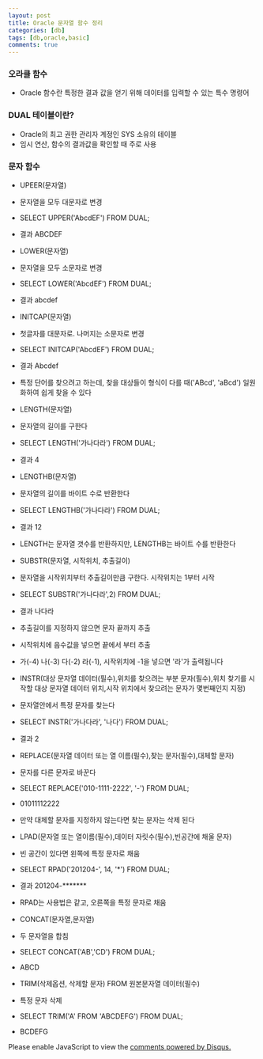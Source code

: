 ```yaml
---
layout: post
title: Oracle 문자열 함수 정리
categories: [db]
tags: [db,oracle,basic]
comments: true
---
```

### 오라클 함수
- Oracle 함수란 특정한 결과 값을 얻기 위해 데이터를 입력할 수 있는 특수 명령어

### DUAL 테이블이란?
- Oracle의 최고 권한 관리자 계정인 SYS 소유의 테이블
- 임시 연산, 함수의 결과값을 확인할 때 주로 사용

### 문자 함수
- UPEER(문자열)
- 문자열을 모두 대문자로 변경
- SELECT UPPER('AbcdEF') FROM DUAL;
- 결과 ABCDEF
- LOWER(문자열)
- 문자열을 모두 소문자로 변경
- SELECT LOWER('AbcdEF') FROM DUAL;
- 결과 abcdef
- INITCAP(문자열)
- 첫글자를 대문자로. 나머지는 소문자로 변경
- SELECT INITCAP('AbcdEF') FROM DUAL;
- 결과 Abcdef

- 특정 단어를 찾으려고 하는데, 찾을 대상들이 형식이 다를 때('ABcd', 'aBcd') 일원화하여 쉽게 찾을 수 있다
 
- LENGTH(문자열)
- 문자열의 길이를 구한다
- SELECT LENGTH('가나다라') FROM DUAL;
- 결과 4
- LENGTHB(문자열)
- 문자열의 길이를 바이트 수로 반환한다
- SELECT LENGTHB('가나다라') FROM DUAL;
- 결과 12
- LENGTH는 문자열 갯수를 반환하지만, LENGTHB는 바이트 수를 반환한다

- SUBSTR(문자열, 시작위치, 추출길이)
- 문자열을 시작위치부터 추출길이만큼 구한다. 시작위치는 1부터 시작
- SELECT SUBSTR('가나다라',2) FROM DUAL;
- 결과 나다라
- 추출길이를 지정하지 않으면 문자 끝까지 추출
- 시작위치에 음수값을 넣으면 끝에서 부터 추출
- 가(-4) 나(-3) 다(-2) 라(-1), 시작위치에 -1을 넣으면 '라'가 출력됩니다

- INSTR(대상 문자열 데이터(필수),위치를 찾으려는 부분 문자(필수),위치 찾기를 시작할 대상 문자열 데이터 위치,시작 위치에서 찾으려는 문자가 몇번째인지 지정)
- 문자열안에서 특정 문자를 찾는다
- SELECT INSTR('가나다라', '나다') FROM DUAL;
- 결과 2

- REPLACE(문자열 데이터 또는 열 이름(필수),찾는 문자(필수),대체할 문자)
- 문자를 다른 문자로 바꾼다
- SELECT REPLACE('010-1111-2222', '-') FROM DUAL;
- 01011112222
- 만약 대체할 문자를 지정하지 않는다면 찾는 문자는 삭제 된다

- LPAD(문자열 또는 열이름(필수),데이터 자릿수(필수),빈공간에 채울 문자)
- 빈 공간이 있다면 왼쪽에 특정 문자로 채움
- SELECT RPAD('201204-', 14, '*') FROM DUAL;
- 결과 201204-*******
- RPAD는 사용법은 같고, 오른쪽을 특정 문자로 채움

- CONCAT(문자열,문자열)
- 두 문자열을 합침
- SELECT CONCAT('AB','CD') FROM DUAL;
- ABCD

- TRIM(삭제옵션, 삭제할 문자) FROM 원본문자열 데이터(필수)
- 특정 문자 삭제
- SELECT TRIM('A' FROM 'ABCDEFG') FROM DUAL;
- BCDEFG

<div id="disqus_thread"></div>
<script>

/**
*  RECOMMENDED CONFIGURATION VARIABLES: EDIT AND UNCOMMENT THE SECTION BELOW TO INSERT DYNAMIC VALUES FROM YOUR PLATFORM OR CMS.
*  LEARN WHY DEFINING THESE VARIABLES IS IMPORTANT: https://disqus.com/admin/universalcode/#configuration-variables*/
/*
var disqus_config = function () {
this.page.url = PAGE_URL;  // Replace PAGE_URL with your page's canonical URL variable
this.page.identifier = PAGE_IDENTIFIER; // Replace PAGE_IDENTIFIER with your page's unique identifier variable
};
*/
(function() { // DON'T EDIT BELOW THIS LINE
var d = document, s = d.createElement('script');
s.src = 'https://parkwonhui.disqus.com/embed.js';
s.setAttribute('data-timestamp', +new Date());
(d.head || d.body).appendChild(s);
})();
</script>
<noscript>Please enable JavaScript to view the <a href="https://disqus.com/?ref_noscript">comments powered by Disqus.</a></noscript>
                            